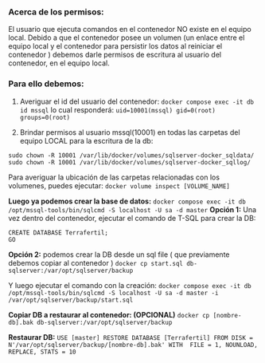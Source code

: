 ### Acerca de los permisos:

El usuario que ejecuta comandos en el contenedor NO existe en el equipo local. Debido a que el contenedor posee un volumen (un enlace entre el equipo local y el contenedor para persistir los datos al reiniciar el contenedor ) debemos darle permisos de escritura al usuario del contenedor, en el equipo local. 

### Para ello debemos:

1. Averiguar el id del usuario del contenedor: 
```docker compose exec -it db id mssql``` 
lo cual responderá: ```uid=10001(mssql) gid=0(root) groups=0(root)```

2. Brindar permisos al usuario mssql(10001) en todas las carpetas del equipo LOCAL para la escritura de la db:
```
sudo chown -R 10001 /var/lib/docker/volumes/sqlserver-docker_sqldata/
sudo chown -R 10001 /var/lib/docker/volumes/sqlserver-docker_sqllog/
```
Para averiguar la ubicación de las carpetas relacionadas con los volumenes, puedes ejecutar:
```docker volume inspect [VOLUME_NAME]```

**Luego ya podemos crear la base de datos:**
```docker compose exec -it db /opt/mssql-tools/bin/sqlcmd -S localhost -U sa -d master```
**Opción 1:** Una vez dentro del contenedor, ejecutar el comando de T-SQL para crear la DB:
```
CREATE DATABASE Terrafertil;
GO
```
**Opción 2:** podemos crear la DB desde un sql file ( que previamente debemos copiar al contenedor )
```docker cp start.sql db-sqlserver:/var/opt/sqlserver/backup```

Y luego ejecutar el comando con la creación:
```docker compose exec -it db /opt/mssql-tools/bin/sqlcmd -S localhost -U sa -d master -i /var/opt/sqlserver/backup/start.sql```

**Copiar DB a restaurar al contenedor: (OPCIONAL)**
```docker cp [nombre-db].bak db-sqlserver:/var/opt/sqlserver/backup```

**Restaurar DB:**
```USE [master] RESTORE DATABASE [Terrafertil] FROM DISK = N'/var/opt/sqlserver/backup/[nombre-db].bak' WITH  FILE = 1, NOUNLOAD, REPLACE, STATS = 10```